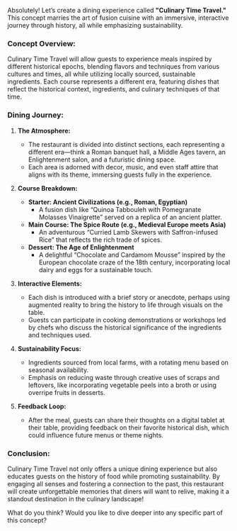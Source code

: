 Absolutely! Let’s create a dining experience called **"Culinary Time Travel."** This concept marries the art of fusion cuisine with an immersive, interactive journey through history, all while emphasizing sustainability.

### Concept Overview:
Culinary Time Travel will allow guests to experience meals inspired by different historical epochs, blending flavors and techniques from various cultures and times, all while utilizing locally sourced, sustainable ingredients. Each course represents a different era, featuring dishes that reflect the historical context, ingredients, and culinary techniques of that time. 

### Dining Journey:
1. **The Atmosphere:**
   - The restaurant is divided into distinct sections, each representing a different era—think a Roman banquet hall, a Middle Ages tavern, an Enlightenment salon, and a futuristic dining space.
   - Each area is adorned with decor, music, and even staff attire that aligns with its theme, immersing guests fully in the experience.

2. **Course Breakdown:**
   - **Starter: Ancient Civilizations (e.g., Roman, Egyptian)**
     - A fusion dish like “Quinoa Tabbouleh with Pomegranate Molasses Vinaigrette” served on a replica of an ancient platter.
   - **Main Course: The Spice Route (e.g., Medieval Europe meets Asia)**
     - An adventurous “Curried Lamb Skewers with Saffron-infused Rice” that reflects the rich trade of spices.
   - **Dessert: The Age of Enlightenment**
     - A delightful “Chocolate and Cardamom Mousse” inspired by the European chocolate craze of the 18th century, incorporating local dairy and eggs for a sustainable touch.

3. **Interactive Elements:**
   - Each dish is introduced with a brief story or anecdote, perhaps using augmented reality to bring the history to life through visuals on the table.
   - Guests can participate in cooking demonstrations or workshops led by chefs who discuss the historical significance of the ingredients and techniques used.

4. **Sustainability Focus:**
   - Ingredients sourced from local farms, with a rotating menu based on seasonal availability. 
   - Emphasis on reducing waste through creative uses of scraps and leftovers, like incorporating vegetable peels into a broth or using overripe fruits in desserts.

5. **Feedback Loop:**
   - After the meal, guests can share their thoughts on a digital tablet at their table, providing feedback on their favorite historical dish, which could influence future menus or theme nights.

### Conclusion:
Culinary Time Travel not only offers a unique dining experience but also educates guests on the history of food while promoting sustainability. By engaging all senses and fostering a connection to the past, this restaurant will create unforgettable memories that diners will want to relive, making it a standout destination in the culinary landscape! 

What do you think? Would you like to dive deeper into any specific part of this concept?